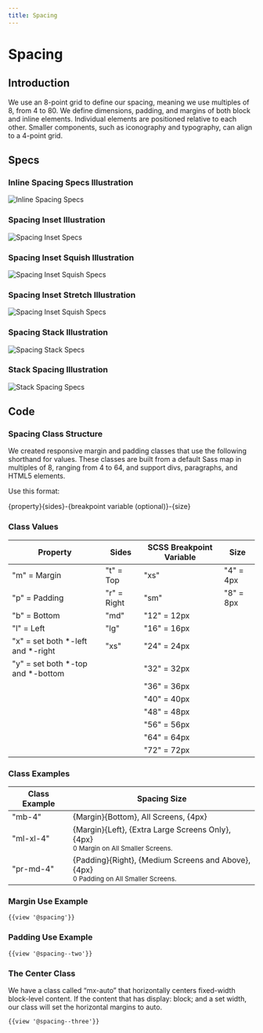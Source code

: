 ```yaml
---
title: Spacing
---
```


# **Spacing**

## **Introduction**

We use an 8-point grid to define our spacing, meaning we use multiples of 8, from 4 to 80. We define dimensions, padding, and margins of both block and inline elements. Individual elements are positioned relative to each other. Smaller components, such as iconography and typography, can align to a 4-point grid.

## **Specs**

### Inline Spacing Specs Illustration
<img class="doc-images" alt="Inline Spacing Specs" title="Inline Spacing Specs" src="/build/docs/img/Spacing/inline-spacing-specs.jpg"/>

### Spacing Inset Illustration
<img class="doc-images" alt="Spacing Inset Specs" title="Spacing Inset Specs" src="/build/docs/img/Spacing/spacing-inset-specs.jpg"/>

### Spacing Inset Squish Illustration
<img class="doc-images" alt="Spacing Inset Squish Specs" title="Spacing Inset Squish Specs" src="/build/docs/img/Spacing/spacing-inset-squish-specs.jpg"/>

### Spacing Inset Stretch Illustration
<img class="doc-images" alt="Spacing Inset Squish Specs" title="Spacing Inset Squish Specs" src="/build/docs/img/Spacing/spacing-inset-stretch-specs.jpg"/>

### Spacing Stack Illustration
<img class="doc-images" alt="Spacing Stack Specs" title="Spacing Stack Specs" src="/build/docs/img/Spacing/spacing-stack-specs.jpg"/>

### Stack Spacing Illustration
<img class="doc-images" alt="Stack Spacing Specs" title="Stack Spacing Specs" src="/build/docs/img/Spacing/stack-spacing-specs.jpg"/>

## **Code**
<!--Removed text under “Spacing” (and “Spacing” heading itself) and placed under “Spacing Class Structure below-->

### **Spacing Class Structure**

We created responsive margin and padding classes that use the following shorthand for values. These classes are built from a default Sass map in multiples of 8, ranging from 4 to 64, and support divs, paragraphs, and HTML5 elements.

Use this format:

{property}{sides}-{breakpoint variable (optional)}-{size}

### **Class Values**
Property | Sides | SCSS Breakpoint Variable | Size
------------ | ------------- | ------------- | -------------
"m" = Margin | "t" = Top | "xs" | "4" = 4px
"p" = Padding | "r" = Right | "sm" |  "8" = 8px
 | "b" = Bottom | "md" |  "12" = 12px
 | "l" = Left | "lg" |  "16" = 16px
 | "x" = set both *-left and *-right | "xs" | "24" = 24px
 | "y" = set both *-top and *-bottom | | "32" = 32px
 | | | "36" = 36px
 | | | "40" = 40px
 | | | "48" = 48px
 | | | "56" = 56px
 | | | "64" = 64px
 | | | "72" = 72px

### **Class Examples**
 Class Example | Spacing Size
 ------------ | -------------
 "mb-4" | {Margin}{Bottom}, All Screens, {4px}
 "ml-xl-4" | {Margin}{Left}, {Extra Large Screens Only}, {4px} <br/><small>0 Margin on All Smaller Screens.</small>
 "pr-md-4" | {Padding}{Right}, {Medium Screens and Above}, {4px} <br/><small>0 Padding on All Smaller Screens.</small>


### **Margin Use Example**

```
{{view '@spacing'}}
```

### **Padding Use Example**
```
{{view '@spacing--two'}}
```

### **The Center Class**

We have a class called “mx-auto” that horizontally centers fixed-width block-level content. If the content that has display: block; and a set width, our class will set the horizontal margins to auto.

```
{{view '@spacing--three'}}
```
